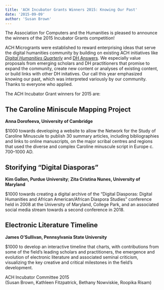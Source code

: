 ```yaml
---
title: 'ACH Incubator Grants Winners 2015: Knowing Our Past'
date: '2015-09-09'
author: 'Susan Brown'
---
```

The Association for Computers and the Humanities is pleased to announce the winners of the 2015 Incubator Grants competition!

ACH Microgrants were established to reward enterprising ideas that serve the digital humanities community by building on existing ACH initiatives like *[Digital Humanities Quarterly](http://digitalhumanities.org/dhq/)* and [DH Answers](http://digitalhumanities.org/answers). We especially value proposals from emerging scholars and DH practitioners that promise to expand the community, create new content or analyses of existing content, or build links with other DH initatives. Our call this year emphasized knowing our past, which was interpreted variously by our community. Thanks to everyone who applied.

The ACH Incubator Grant winners for 2015 are:

## The Caroline Miniscule Mapping Project

**Anna Dorofeeva, University of Cambridge**

$1000 towards developing a website to allow the Network for the Study of Caroline Minuscule to publish 30 summary articles, including bibliographies and links to online manuscripts, on the major scribal centres and regions that used the diverse and complex Caroline minuscule script in Europe c. 700–1000 AD.

## Storifying “Digital Diasporas”

**Kim Gallon, Purdue University**; **Zita Cristina Nunes, University of Maryland**

$1000 towards creating a digital archive of the “Digital Diasporas: Digital Humanities and African American/African Diaspora Studies” conference held in 2008 at the University of Maryland, College Park, and an associated social media stream towards a second conference in 2018.

## Electronic Literature Timeline

**James O’Sullivan, Pennsylvania State University**

$1000 to develop an interactive timeline that charts, with contributions from some of the field’s leading scholars and practitioners, the emergence and evolution of electronic literature and associated seminal criticism, visualizing the key creative and critical milestones in the field’s development.

ACH Incubator Committee 2015  
(Susan Brown, Kathleen Fitzpatrick, Bethany Nowviskie, Roopika Risam)